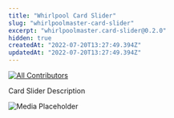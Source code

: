 ```yaml
---
title: "Whirlpool Card Slider"
slug: "whirlpoolmaster-card-slider"
excerpt: "whirlpoolmaster.card-slider@0.2.0"
hidden: true
createdAt: "2022-07-20T13:27:49.394Z"
updatedAt: "2022-07-20T13:27:49.394Z"
---
```

<!-- DOCS-IGNORE:start -->
<!-- ALL-CONTRIBUTORS-BADGE:START - Do not remove or modify this section -->

[![All Contributors](https://img.shields.io/badge/all_contributors-0-orange.svg?style=flat-square)](#contributors-)

<!-- ALL-CONTRIBUTORS-BADGE:END -->
<!-- DOCS-IGNORE:end -->

Card Slider Description

![Media Placeholder](https://user-images.githubusercontent.com/52087100/71204177-42ca4f80-227e-11ea-89e6-e92e65370c69.png)